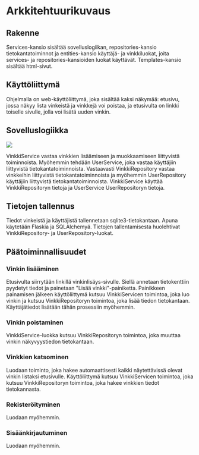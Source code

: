 # Arkkitehtuurikuvaus
## Rakenne

Services-kansio sisältää sovelluslogiikan, repositories-kansio tietokantatoiminnot ja entities-kansio käyttäjä- ja vinkkiluokat, joita services- ja repositories-kansioiden luokat käyttävät. Templates-kansio sisältää html-sivut.

## Käyttöliittymä

Ohjelmalla on web-käyttöliittymä, joka sisältää kaksi näkymää: etusivu, jossa näkyy lista vinkeistä ja vinkkejä voi poistaa, ja etusivulta on linkki toiselle sivulle, jolla voi lisätä uuden vinkin.

## Sovelluslogiikka 

<img src="https://github.com/hhautajarvi/Ohtuminiprojekti/blob/master/dokumentaatio/kuvat/luokkakaavio.jpg">

VinkkiService vastaa vinkkien lisäämiseen ja muokkaamiseen liittyvistä toiminnoista. Myöhemmin tehdään UserService, joka vastaa käyttäjiin liittyvistä tietokantatoiminnoista. Vastaavasti VinkkiRepository vastaa vinkkeihin liittyvistä tietokantatoiminnoista ja myöhemmin UserRepository käyttäjiin liittyvistä tietokantatoiminnoista. VinkkiService käyttää VinkkiRepositoryn tietoja ja UserService UserRepositoryn tietoja.

## Tietojen tallennus

Tiedot vinkeistä ja käyttäjistä tallennetaan sqlite3-tietokantaan. Apuna käytetään Flaskia ja SQLAlchemyä. Tietojen tallentamisesta huolehtivat VinkkiRepository- ja UserRepository-luokat.

## Päätoiminnallisuudet

### Vinkin lisääminen

Etusivulta siirrytään linkillä vinkinlisäys-sivulle. Siellä annetaan tietokenttiin pyydetyt tiedot ja painetaan "Lisää vinkki"-painiketta. Painikkeen painamisen jälkeen käyttöliittymä kutsuu VinkkiServicen toimintoa, joka luo vinkin ja kutsuu VinkkiRepositoryn toimintoa, joka lisää tiedon tietokantaan. Käyttäjätiedot lisätään tähän prosessiin myöhemmin.

### Vinkin poistaminen

VinkkiService-luokka kutsuu VinkkiRepositoryn toimintoa, joka muuttaa vinkin näkyvyystiedon tietokantaan.

### Vinkkien katsominen

Luodaan toiminto, joka hakee automaattisesti kaikki näytettävissä olevat vinkin listaksi etusivulle. Käyttöliittymä kutsuu VinkkiServicen toimintoa, joka kutsuu VinkkiRepositoryn toimintoa, joka hakee vinkkien tiedot tietokannasta.

### Rekisteröityminen

Luodaan myöhemmin.

### Sisäänkirjautuminen

Luodaan myöhemmin.
